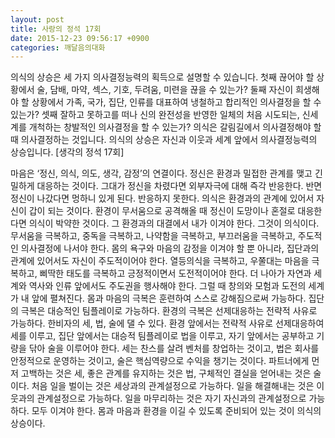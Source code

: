 ```yaml
---
layout: post
title: 사랑의 정석 17회
date: 2015-12-23 09:56:17 +0900
categories: 깨달음의대화
---
```

의식의 상승은 세 가지 의사결정능력의 획득으로 설명할 수 있습니다. 첫째 끊어야 할 상황에서 술, 담배, 마약, 섹스, 기호, 두려움, 미련을 끊을 수 있는가? 둘째 자신이 희생해야 할 상황에서 가족, 국가, 집단, 인류를 대표하여 냉철하고 합리적인 의사결정을 할 수 있는가? 셋째 잘하고 못하고를 떠나 신의 완전성을 반영한 일체의 처음 시도되는, 신세계를 개척하는 창발적인 의사결정을 할 수 있는가? 의식은 갈림길에서 의사결정해야 할 때 의사결정하는 것입니다. 의식의 상승은 자신과 이웃과 세계 앞에서 의사결정능력의 상승입니다. [생각의 정석 17회] 

  


마음은 ‘정신, 의식, 의도, 생각, 감정’의 연결이다. 정신은 환경과 밀접한 관계를 맺고 긴밀하게 대응하는 것이다. 그대가 정신을 차렸다면 외부자극에 대해 즉각 반응한다. 반면 정신이 나갔다면 멍하니 있게 된다. 반응하지 못한다. 의식은 환경과의 관계에 있어서 자신이 갑이 되는 것이다. 환경이 무서움으로 공격해올 때 정신이 도망이나 혼절로 대응한다면 의식이 박약한 것이다. 그 환경과의 대결에서 내가 이겨야 한다. 그것이 의식이다. 무서움을 극복하고, 중독을 극복하고, 나약함을 극복하고, 부끄러움을 극복하고, 주도적인 의사결정에 나서야 한다. 몸의 욕구와 마음의 감정을 이겨야 할 뿐 아니라, 집단과의 관계에 있어서도 자신이 주도적이어야 한다. 열등의식을 극복하고, 우쭐대는 마음을 극복하고, 삐딱한 태도를 극복하고 긍정적이면서 도전적이어야 한다. 더 나아가 자연과 세계와 역사와 인류 앞에서도 주도권을 행사해야 한다. 그럴 때 창의와 모험과 도전의 세계가 내 앞에 펼쳐진다. 몸과 마음의 극복은 훈련하여 스스로 강해짐으로써 가능하다. 집단의 극복은 대승적인 팀플레이로 가능하다. 환경의 극복은 선제대응하는 전략적 사유로 가능하다. 한비자의 세, 법, 술에 댈 수 있다. 환경 앞에서는 전략적 사유로 선제대응하여 세를 이루고, 집단 앞에서는 대승적 팀플레이로 법을 이루고, 자기 앞에서는 공부하고 기량을 닦아 술을 이루어야 한다. 세는 찬스를 살려 벤처를 창업하는 것이고, 법은 회사를 안정적으로 운영하는 것이고, 술은 핵심역량으로 수익을 챙기는 것이다. 파트너에게 먼저 고백하는 것은 세, 좋은 관계를 유지하는 것은 법, 구체적인 결실을 얻어내는 것은 술이다. 처음 일을 벌이는 것은 세상과의 관계설정으로 가능하다. 일을 해결해내는 것은 이웃과의 관계설정으로 가능하다. 일을 마무리하는 것은 자기 자신과의 관계설정으로 가능하다. 모두 이겨야 한다. 몸과 마음과 환경을 이길 수 있도록 준비되어 있는 것이 의식의 상승이다.